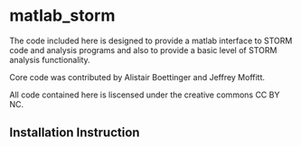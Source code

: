 # matlab_storm #
The code included here is designed to provide a matlab interface to STORM code and analysis programs and also to provide a basic level of STORM analysis functionality.  

Core code was contributed by Alistair Boettinger and Jeffrey Moffitt.  

All code contained here is liscensed under the creative commons CC BY NC.

## Installation Instruction ##


